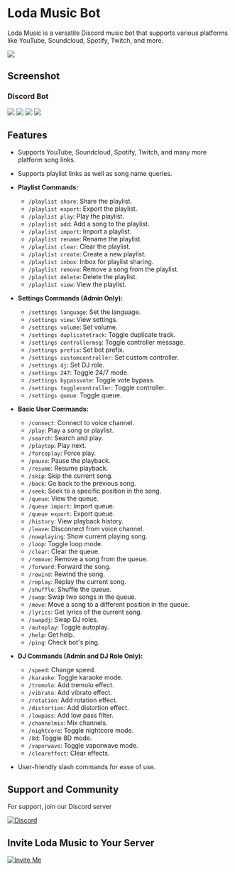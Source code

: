 # Loda Music Bot

Loda Music is a versatile Discord music bot that supports various platforms like YouTube, Soundcloud, Spotify, Twitch, and more.

<img src="https://cdn.discordapp.com/attachments/1064128534097960960/1234399390253187073/maxresdefault.jpg?ex=66309784&is=662f4604&hm=8139c97ee548045e856b97fe139d0b9628adef52157cddc9fe064a1e6c96f937&">

## Screenshot
### Discord Bot
<img src="https://cdn.discordapp.com/attachments/1064128534097960960/1234186531888169071/image.png?ex=662fd147&is=662e7fc7&hm=6ccd0110d92669e14c4ff6201759636406f9d4fe7fe478b48f3a48d6908bc0cc&">
<img src="https://cdn.discordapp.com/attachments/1064128534097960960/1234400489890910229/image.png?ex=6630988a&is=662f470a&hm=57e1b1c5510e3cb1c12b9e77fc5543301f1ead36415712b198eaf755a739f81a&">
<img src="https://cdn.discordapp.com/attachments/1064128534097960960/1234187352369266718/image.png?ex=662fd20a&is=662e808a&hm=6d589c7c916b83d1efe7c7c8f6fce8ab43730cbe7c1b0b303772a0e52ac200b9&">
<img src="https://cdn.discordapp.com/attachments/1064128534097960960/1234188104567488522/image.png?ex=662fd2be&is=662e813e&hm=70cb0c586efc5907a0d63027077dde2bed39d801805e245e1168f97a010b84f6&">

## Features

- Supports YouTube, Soundcloud, Spotify, Twitch, and many more platform song links.
- Supports playlist links as well as song name queries.
- **Playlist Commands:**
  - `/playlist share`: Share the playlist.
  - `/playlist export`: Export the playlist.
  - `/playlist play`: Play the playlist.
  - `/playlist add`: Add a song to the playlist.
  - `/playlist import`: Import a playlist.
  - `/playlist rename`: Rename the playlist.
  - `/playlist clear`: Clear the playlist.
  - `/playlist create`: Create a new playlist.
  - `/playlist inbox`: Inbox for playlist sharing.
  - `/playlist remove`: Remove a song from the playlist.
  - `/playlist delete`: Delete the playlist.
  - `/playlist view`: View the playlist.

- **Settings Commands (Admin Only):**
  - `/settings language`: Set the language.
  - `/settings view`: View settings.
  - `/settings volume`: Set volume.
  - `/settings duplicatetrack`: Toggle duplicate track.
  - `/settings controllermsg`: Toggle controller message.
  - `/settings prefix`: Set bot prefix.
  - `/settings customcontroller`: Set custom controller.
  - `/settings dj`: Set DJ role.
  - `/settings 247`: Toggle 24/7 mode.
  - `/settings bypassvote`: Toggle vote bypass.
  - `/settings togglecontroller`: Toggle controller.
  - `/settings queue`: Toggle queue.

- **Basic User Commands:**
  - `/connect`: Connect to voice channel.
  - `/play`: Play a song or playlist.
  - `/search`: Search and play.
  - `/playtop`: Play next.
  - `/forceplay`: Force play.
  - `/pause`: Pause the playback.
  - `/resume`: Resume playback.
  - `/skip`: Skip the current song.
  - `/back`: Go back to the previous song.
  - `/seek`: Seek to a specific position in the song.
  - `/queue`: View the queue.
  - `/queue import`: Import queue.
  - `/queue export`: Export queue.
  - `/history`: View playback history.
  - `/leave`: Disconnect from voice channel.
  - `/nowplaying`: Show current playing song.
  - `/loop`: Toggle loop mode.
  - `/clear`: Clear the queue.
  - `/remove`: Remove a song from the queue.
  - `/forward`: Forward the song.
  - `/rewind`: Rewind the song.
  - `/replay`: Replay the current song.
  - `/shuffle`: Shuffle the queue.
  - `/swap`: Swap two songs in the queue.
  - `/move`: Move a song to a different position in the queue.
  - `/lyrics`: Get lyrics of the current song.
  - `/swapdj`: Swap DJ roles.
  - `/autoplay`: Toggle autoplay.
  - `/help`: Get help.
  - `/ping`: Check bot's ping.

- **DJ Commands (Admin and DJ Role Only):**
  - `/speed`: Change speed.
  - `/karaoke`: Toggle karaoke mode.
  - `/tremolo`: Add tremolo effect.
  - `/vibrato`: Add vibrato effect.
  - `/rotation`: Add rotation effect.
  - `/distortion`: Add distortion effect.
  - `/lowpass`: Add low pass filter.
  - `/channelmix`: Mix channels.
  - `/nightcore`: Toggle nightcore mode.
  - `/8d`: Toggle 8D mode.
  - `/vaporwave`: Toggle vaporwave mode.
  - `/cleareffect`: Clear effects.

- User-friendly slash commands for ease of use.

## Support and Community

For support, join our Discord server

<a href="https://discord.gg/qYkzu5cpeK">
    <img src="https://img.shields.io/discord/1120796218382106808?color=7289DA&label=Support&logo=discord&style=for-the-badge" alt="Discord">
</a>

## Invite Loda Music to Your Server

<a href="https://discord.com/oauth2/authorize?client_id=1063477003191337101&permissions=6479531328&scope=applications.commands+bot">
    <img src="https://img.shields.io/badge/Invite_Me-brightgreen?style=for-the-badge" alt="Invite Me">
</a>
